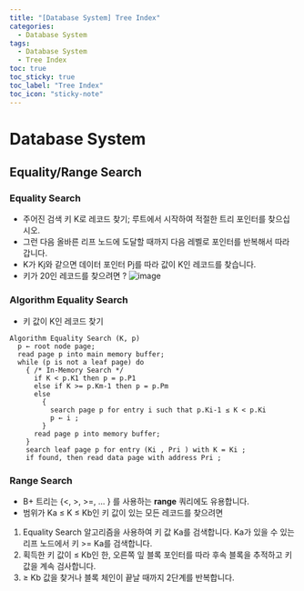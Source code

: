 ```yaml
---
title: "[Database System] Tree Index"
categories:
  - Database System
tags:
  - Database System
  - Tree Index
toc: true
toc_sticky: true
toc_label: "Tree Index"
toc_icon: "sticky-note"
---
```


# Database System

## Equality/Range Search

### Equality Search

- 주어진 검색 키 K로 레코드 찾기; 루트에서 시작하여 적절한 트리 포인터를 찾으십시오.
- 그런 다음 올바른 리프 노드에 도달할 때까지 다음 레벨로 포인터를 반복해서 따라갑니다.
- K가 Kj와 같으면 데이터 포인터 Pj를 따라 값이 K인 레코드를 찾습니다.
- 키가 20인 레코드를 찾으려면 ?
![image](https://user-images.githubusercontent.com/55765292/140866239-b333a33f-7b7a-46f2-9b03-27a2d6045a40.png)

### Algorithm Equality Search

- 키 값이 K인 레코드 찾기

```
Algorithm Equality Search (K, p)
  p ← root node page;
  read page p into main memory buffer;      
  while (p is not a leaf page) do
    { /* In-Memory Search */
      if K < p.K1 then p = p.P1
      else if K >= p.Km-1 then p = p.Pm
      else
        {
          search page p for entry i such that p.Ki-1 ≤ K < p.Ki
          p ← i ;
        }
      read page p into memory buffer;
    }
    search leaf page p for entry (Ki , Pri ) with K = Ki ;  
    if found, then read data page with address Pri ;
```

### Range Search

- B+ 트리는 {<, >, >=, ... } 를 사용하는 **range** 쿼리에도 유용합니다.
- 범위가 Ka ≤ K ≤ Kb인 키 값이 있는 모든 레코드를 찾으려면

1. Equality Search 알고리즘을 사용하여 키 값 Ka를 검색합니다. Ka가 있을 수 있는 리프 노드에서 키 >= Ka를 검색합니다.
2. 획득한 키 값이 ≤ Kb인 한, 오른쪽 잎 블록 포인터를 따라 후속 블록을 추적하고 키 값을 계속 검사합니다.
3. ≥ Kb 값을 찾거나 블록 체인이 끝날 때까지 2단계를 반복합니다.
